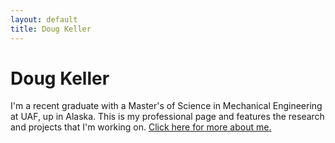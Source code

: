 ```yaml
---
layout: default
title: Doug Keller
---
```


# Doug Keller

I'm a recent graduate with a Master's of Science in Mechanical Engineering at UAF, up in Alaska. This is my professional page and features the research and projects that I'm working on. [Click here for more about me.](/about.html)